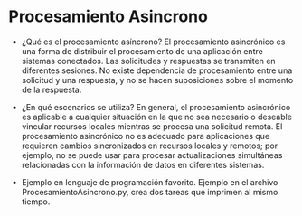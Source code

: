 # Procesamiento Asincrono
- ¿Qué es el procesamiento asíncrono?
El procesamiento asincrónico es una forma de distribuir el procesamiento de una aplicación entre sistemas conectados. Las solicitudes y respuestas se transmiten en diferentes sesiones. No existe dependencia de procesamiento entre una solicitud y una respuesta, y no se hacen suposiciones sobre el momento de la respuesta.


- ¿En qué escenarios se utiliza?
En general, el procesamiento asincrónico es aplicable a cualquier situación en la que no sea necesario o deseable vincular recursos locales mientras se procesa una solicitud remota.
El procesamiento asincrónico no es adecuado para aplicaciones que requieren cambios sincronizados en recursos locales y remotos; por ejemplo, no se puede usar para procesar actualizaciones simultáneas relacionadas con la información de datos en diferentes sistemas.

- Ejemplo en lenguaje de programación favorito.
Ejemplo en el archivo ProcesamientoAsincrono.py, crea dos tareas que imprimen al mismo tiempo.